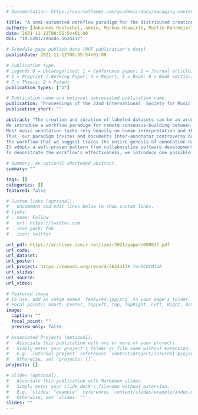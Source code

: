 ```yaml
---
# Documentation: https://sourcethemes.com/academic/docs/managing-content/

title: "A semi-automated workflow paradigm for the distributed creation and curation of expert annotations"
authors: [Johannes Hentschel, admin, Markus Neuwirth, Martin Rohrmeier]
date: 2021-11-12T08:55:54+01:00
doi: "10.5281/zenodo.5624417"

# Schedule page publish date (NOT publication's date).
publishDate: 2021-11-12T08:55:54+01:00

# Publication type.
# Legend: 0 = Uncategorized; 1 = Conference paper; 2 = Journal article;
# 3 = Preprint / Working Paper; 4 = Report; 5 = Book; 6 = Book section;
# 7 = Thesis; 8 = Patent
publication_types: ["1"]

# Publication name and optional abbreviated publication name.
publication: "Proceedings of the 22nd International  Society for Music Information Retrieval Conference"
publication_short: ""

abstract: "The creation and curation of labeled datasets can be an arduous, expensive, and time-consuming task.
We introduce a workflow paradigm for remote consensus-building between expert annotators, while considerably reducing the associated administrative overhead through automation. 
Most music annotation tasks rely heavily on human interpretation and therefore defy the concept of an objective and indisputable ground truth. 
Thus, our paradigm invites and documents inter-annotator controversy based on a transparent set of analytical criteria, and aims at putting forth the consensual solutions emerging from such deliberations.
The workflow that we suggest traces the entire genesis of annotation data, including the relevant discussions between annotators, reviewers, and curators.
It adopts a well-proven pattern from collaborative software development, namely distributed version control, and allows for the automation of repetitive maintenance tasks, such as validity checks, message dispatch, or updates of meta- and paradata.
To demonstrate the workflow's effectiveness, we introduce one possible implementation through GitHub Actions and showcase its success in creating cadence, phrase, and harmony annotations for a corpus of 36 trio sonatas by Arcangelo Corelli. Both code and annotated scores are freely available, and the implementation can be readily used in and adapted for other MIR projects."

# Summary. An optional shortened abstract.
summary: ""

tags: []
categories: []
featured: false

# Custom links (optional).
#   Uncomment and edit lines below to show custom links.
# links:
# - name: Follow
#   url: https://twitter.com
#   icon_pack: fab
#   icon: twitter

url_pdf: https://archives.ismir.net/ismir2021/paper/000032.pdf
url_code:
url_dataset:
url_poster:
url_project: https://zenodo.org/record/5624417#.YanOCOrMJdA
url_slides:
url_source:
url_video:

# Featured image
# To use, add an image named `featured.jpg/png` to your page's folder. 
# Focal points: Smart, Center, TopLeft, Top, TopRight, Left, Right, BottomLeft, Bottom, BottomRight.
image:
  caption: ""
  focal_point: ""
  preview_only: false

# Associated Projects (optional).
#   Associate this publication with one or more of your projects.
#   Simply enter your project's folder or file name without extension.
#   E.g. `internal-project` references `content/project/internal-project/index.md`.
#   Otherwise, set `projects: []`.
projects: []

# Slides (optional).
#   Associate this publication with Markdown slides.
#   Simply enter your slide deck's filename without extension.
#   E.g. `slides: "example"` references `content/slides/example/index.md`.
#   Otherwise, set `slides: ""`.
slides: ""
---
```

